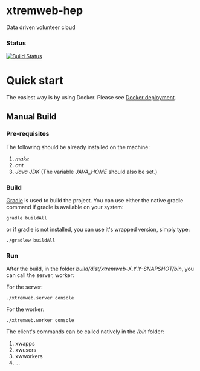 # xtremweb-hep
Data driven volunteer cloud

### Status
[![Build Status](https://travis-ci.org/lodygens/xtremweb-hep.svg?branch=master)](https://travis-ci.org/lodygens/xtremweb-hep)

Quick start
===========

The easiest way is by using Docker.
Please see [Docker deployment](docker/master).

## Manual Build
### Pre-requisites

The following should be already installed on the machine:
1. *make*
2. *ant*
3. *Java JDK* (The variable *JAVA_HOME* should also be set.)

### Build
[Gradle](http://gradle.org) is used to build the project. You can use either the native gradle command if gradle is available on your system:
```
gradle buildAll
```
or if gradle is not installed, you can use it's wrapped version, simply type:
```
./gradlew buildAll
```

### Run
After the build, in the folder *build/dist/xtremweb-X.Y.Y-SNAPSHOT/bin*, you can call the server, worker:

For the server:
```
./xtremweb.server console
```

For the worker:
```
./xtremweb.worker console
```
The client's commands can be called natively in the */bin* folder:
1. xwapps
2. xwusers
3. xwworkers
4. ...
